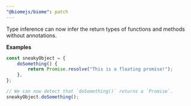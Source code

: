 ```yaml
---
"@biomejs/biome": patch
---
```


Type inference can now infer the return types of functions and methods without
annotations.

**Examples**

```ts
const sneakyObject = {
	doSomething() {
		return Promise.resolve("This is a floating promise!");
	},
};

// We can now detect that `doSomething()` returns a `Promise`.
sneakyObject.doSomething();
```
